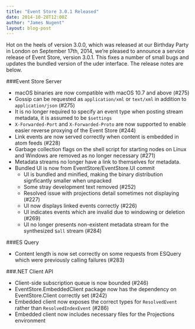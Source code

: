 ```yaml
---
title: "Event Store 3.0.1 Released"
date: 2014-10-28T12:00Z
author: "James Nugent"
layout: blog-post
---
```


Hot on the heels of version 3.0.0, which was released at our Birthday Party in London on September 17th, 2014, we’re pleased to announce a service release of Event Store, version 3.0.1. This fixes a number of small bugs and updates the bundled version of the uder interface. The release notes are below.

###Event Store Server

- macOS binaries are now compatible with macOS 10.7 and above (#275)
- Gossip can be requested as `application/xml` or `text/xml` in addition to `application/json` (#275)
- It is no longer required to specify an event type when posting stream metadata, it is assumed to be `$settings`
- `X-Forwarded-Port` and `X-Forwarded-Proto` are now supported to enable easier reverse proxying of the Event Store (#244)
- Link events are now served correctly when content is embedded in atom feeds (#228)
- Garbage collection flags on the shell script for starting nodes on Linux and Windows are removed as no longer necessary (#271)
- Metadata streams no longer have a link to themselves for metadata.
- Bundled UI is now from EventStore/EventStore.UI commit
    - UI is bundled and minified, making the binary distribution signficantly smaller when unpacked
    - Some stray development text removed (#252)
    - Resolved issue with projections detail sometimes not displaying (#227)
    - UI now displays linked events correctly (#226)
    - UI indicates events which are invalid due to windowing or deletion (#269)
    - UI no longer presents non-existent metadata stream for the synthesized `$all` stream (#284)

###ES Query

- Content length is now set correctly on some requests from ESQuery which were previously calling failures (#283)

###.NET Client API

- Client-side subscription queue is now bounded (#246)
- EventStore.EmbeddedClient package now has the dependency on EventStore.Client correctly set (#242)
- Embedded client now exposes the correct types for `ResolvedEvent` rather than `ResolvedIndexEvent` (#286)
- Embedded client now includes necessary files for the Projections environment
